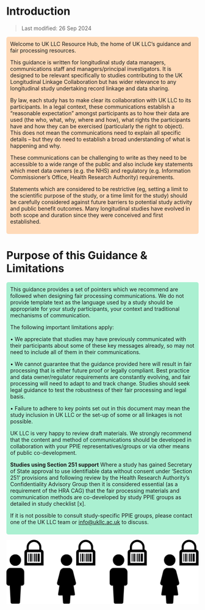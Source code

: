 # Introduction

>Last modified: 26 Sep 2024


<div style="background-color: #ffdab9; padding: 10px; border-radius: 5px;">
Welcome to UK LLC Resource Hub, the home of UK LLC’s guidance and fair processing resources.

This guidance is written for longitudinal study data managers, communications staff and 
managers/principal investigators. It is designed to be relevant specifically to studies contributing to 
the UK Longitudinal Linkage Collaboration but has wider relevance to any longitudinal study 
undertaking record linkage and data sharing.

By law, each study has to make clear its collaboration with UK LLC to its participants. In a legal 
context, these communications establish a “reasonable expectation” amongst participants as to how 
their data are used (the who, what, why, where and how), what rights the participants have and how 
they can be exercised (particularly the right to object). This does not mean the communications 
need to explain all specific details – but they do need to establish a broad understanding of what is 
happening and why.

These communications can be challenging to write as they need to be accessible to a wide range of 
the public and also include key statements which meet data owners (e.g. the NHS) and regulatory 
(e.g. Information Commissioner’s Office, Health Research Authority) requirements.

Statements which are considered to be restrictive (eg, setting a limit to the scientific purpose of the 
study, or a time limit for the study) should be carefully considered against future barriers to 
potential study activity and public benefit outcomes. Many longitudinal studies have evolved in both 
scope and duration since they were conceived and first established.
</div>


# Purpose of this Guidance & Limitations

<div style="background-color: #aaf0d1; padding: 10px; border-radius: 5px;">
This guidance provides a set of pointers which we recommend are followed when designing fair 
processing communications. We do not provide template text as the language used by a study 
should be appropriate for your study participants, your context and traditional mechanisms of 
communication. 

The following important limitations apply:

• We appreciate that studies may have previously communicated with their participants about
some of these key messages already, so may not need to include all of them in their 
communications.

• We cannot guarantee that the guidance provided here will result in fair processing that is 
either future proof or legally compliant. Best practice and data owner/regulator 
requirements are constantly evolving, and fair processing will need to adapt to and track 
change. Studies should seek legal guidance to test the robustness of their fair processing and 
legal basis.

• Failure to adhere to key points set out in this document may mean the study inclusion in UK 
LLC or the set-up of some or all linkages is not possible.

UK LLC is very happy to review draft materials.
We strongly recommend that the content and method of communications should be developed in 
collaboration with your PPIE representatives/groups or via other means of public co-development.

**Studies using Section 251 support**
Where a study has gained Secretary of State approval to use identifiable data without consent under 
‘Section 251’ provisions and following review by the Health Research Authority’s Confidentiality 
Advisory Group then it is considered essential (as a requirement of the HRA CAG) that the fair 
processing materials and communication methods are co-developed by study PPIE groups as 
detailed in study checklist [x]. 

If it is not possible to consult study-specific PPIE groups, please 
contact one of the UK LLC team or info@ukllc.ac.uk to discuss.
</div>

![UK LLC Process Illustration](/_static/UKLLC_Process_Illustration_Secure_Data_AW.jpg)

